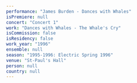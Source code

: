 ```yaml
---
performance: "James Burden - Dances with Whales"
isPremiere: null
concert: "Concert 1"
work: "Dances with Whales - The Whale's Cry"
isCommission: false
isResidency: false
work_year: "1996"
ensemble: null
season: "1995-1996: Electric Spring 1996"
venue: "St-Paul's Hall"
person: null
country: null
---
```


